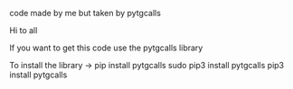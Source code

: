 code made by me but taken by pytgcalls

Hi to all 

If you want to get this code use the pytgcalls library

To install the library -> pip install pytgcalls
sudo pip3 install pytgcalls
pip3 install pytgcalls
